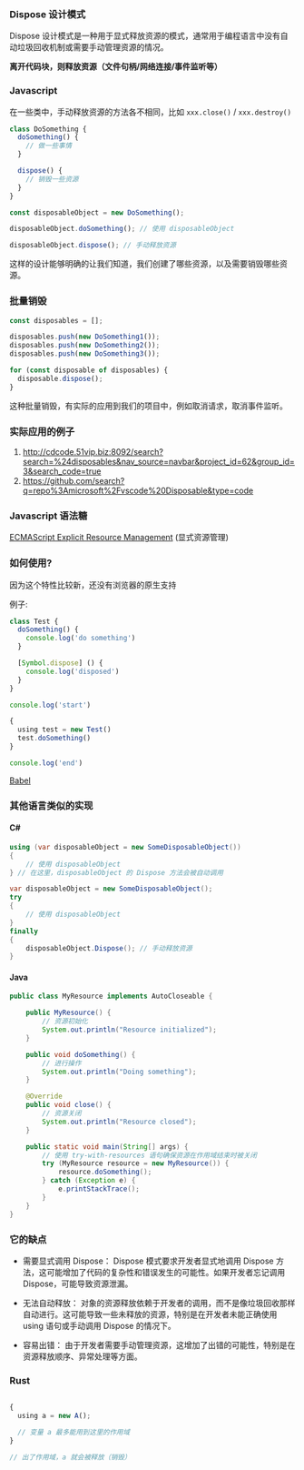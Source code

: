 ### Dispose 设计模式

Dispose 设计模式是一种用于显式释放资源的模式，通常用于编程语言中没有自动垃圾回收机制或需要手动管理资源的情况。

**离开代码块，则释放资源（文件句柄/网络连接/事件监听等）**

### Javascript

在一些类中，手动释放资源的方法各不相同，比如 `xxx.close()` / `xxx.destroy()`

```js
class DoSomething {
  doSomething() {
    // 做一些事情
  }

  dispose() {
    // 销毁一些资源
  }
}

const disposableObject = new DoSomething();

disposableObject.doSomething(); // 使用 disposableObject

disposableObject.dispose(); // 手动释放资源
```

这样的设计能够明确的让我们知道，我们创建了哪些资源，以及需要销毁哪些资源。

### 批量销毁

```js
const disposables = [];

disposables.push(new DoSomething1());
disposables.push(new DoSomething2());
disposables.push(new DoSomething3());

for (const disposable of disposables) {
  disposable.dispose();
}
```

这种批量销毁，有实际的应用到我们的项目中，例如取消请求，取消事件监听。

### 实际应用的例子

1. http://cdcode.51vip.biz:8092/search?search=%24disposables&nav_source=navbar&project_id=62&group_id=3&search_code=true
2. https://github.com/search?q=repo%3Amicrosoft%2Fvscode%20Disposable&type=code

### Javascript 语法糖

[ECMAScript Explicit Resource Management](https://github.com/tc39/proposal-explicit-resource-management) (显式资源管理)

### 如何使用?

因为这个特性比较新，还没有浏览器的原生支持

例子:

```js
class Test {
  doSomething() {
    console.log('do something')
  }

  [Symbol.dispose] () {
    console.log('disposed')
  }
}

console.log('start')

{
  using test = new Test()
  test.doSomething()
}

console.log('end')
```

[Babel](https://babeljs.io/docs/babel-plugin-proposal-explicit-resource-management)

### 其他语言类似的实现

#### C#

```csharp
using (var disposableObject = new SomeDisposableObject())
{
    // 使用 disposableObject
} // 在这里，disposableObject 的 Dispose 方法会被自动调用

```

```csharp
var disposableObject = new SomeDisposableObject();
try
{
    // 使用 disposableObject
}
finally
{
    disposableObject.Dispose(); // 手动释放资源
}
```

#### Java

```java
public class MyResource implements AutoCloseable {

    public MyResource() {
        // 资源初始化
        System.out.println("Resource initialized");
    }

    public void doSomething() {
        // 进行操作
        System.out.println("Doing something");
    }

    @Override
    public void close() {
        // 资源关闭
        System.out.println("Resource closed");
    }

    public static void main(String[] args) {
        // 使用 try-with-resources 语句确保资源在作用域结束时被关闭
        try (MyResource resource = new MyResource()) {
            resource.doSomething();
        } catch (Exception e) {
            e.printStackTrace();
        }
    }
}

```

### 它的缺点

- 需要显式调用 Dispose： Dispose 模式要求开发者显式地调用 Dispose 方法，这可能增加了代码的复杂性和错误发生的可能性。如果开发者忘记调用 Dispose，可能导致资源泄漏。

- 无法自动释放： 对象的资源释放依赖于开发者的调用，而不是像垃圾回收那样自动进行。这可能导致一些未释放的资源，特别是在开发者未能正确使用 using 语句或手动调用 Dispose 的情况下。

- 容易出错： 由于开发者需要手动管理资源，这增加了出错的可能性，特别是在资源释放顺序、异常处理等方面。


### Rust

```js

{
  using a = new A();

  // 变量 a 最多能用到这里的作用域
}

// 出了作用域，a 就会被释放（销毁）
```